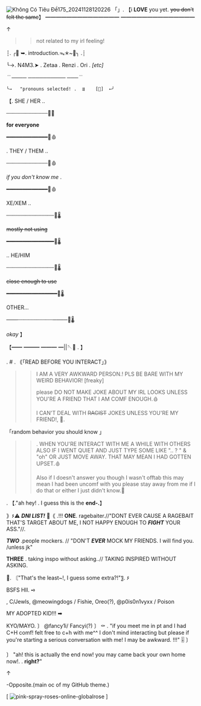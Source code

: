 ![Không Có Tiêu Đề175_20241128120226](https://github.com/user-attachments/assets/81ca4686-1208-4ead-b51e-6e2d54812266)
「」. 【i **LOVE** you yet. ~~you don't felt the same~~】
━━━━━━━━━━━━━━
━━━━━━━━━━━━━━

↑
>>not related to my irl feeling!

┆. ╭🥀 ➥. introduction.ᯓ✭~🌹╮ .┊

╰→. N4M3.➤ . 
Zetaa . Renzi . Ori . _[etc]_  
 
 ﹉──── ────────── ───﹉

		 
    ╰→   "pronouns selected! .  ⇶    [🌹]  ←╯	

 【. SHE / HER ..

 ┄┄┄┄┄┄┄┄┄┄┄┄┄🥀💉
 
 **for everyone**

 ━━━━━━━━━━━━━🌹🩸
 
 
 . THEY / THEM ..

 ┄┄┄┄┄┄┄┄┄┄┄┄┄🥀🩸
 
 _if you don't know me_ .

 ━━━━━━━━━━━━━🌹🩸
 
XE/XEM ..

┄┄┄┄┄┄┄┄┄┄┄┄┄┄┄🥀🌡
 
 ~~mostly not using~~

 ━━━━━━━━━━━━━━━🌹🌡
 
 .. HE/HIM

 ┄┄┄┄┄┄┄┄┄┄┄┄┄┄┄🥀🌡
 
 ~~close enough to use~~

 ━━━━━━━━━━━━━━━━🌹🌡

 OTHER... 

 ───┄┄┄┄┄┄┄┄┄┄┄────🥀🌡


 *okay* 】

【━━ ━━━  ━━━ ━||🪡🌹 . 】

. #
. ｟「READ BEFORE YOU INTERACT」｠

>> I AM A VERY AWKWARD PERSON.! PLS BE BARE WITH MY WEIRD BEHAVIOR! [freaky]
>>
>> please DO NOT MAKE JOKE ABOUT MY IRL LOOKS UNLESS YOU'RE A FRIEND THAT I AM COMF ENOUGH.🩸
>> 
>> I CAN'T DEAL WITH ~~RACIST~~ JOKES UNLESS YOU'RE MY FRIEND!, 💉.
>> 
「random behavior you should know 」


>>
>> 
>> . WHEN YOU'RE INTERACT WITH ME A WHILE WITH OTHERS ALSO IF I WENT QUIET AND JUST TYPE SOME LIKE ".. ? " & "oh" OR JUST MOVE AWAY. THAT MAY MEAN I HAD GOTTEN UPSET.🩸
>>
>>Also if I doesn't answer you  though I wasn't offtab  this may mean I had been uncomf with you  please stay away from me if I do that or either I just didn't know.💊

. 【."ah hey! . I guess this is the **end-.**】

｠۶⚠ ***DNI LIST!*** 🥀｟
.!!! **ONE**. ragebaiter.//"DONT EVER CAUSE A RAGEBAIT THAT'S TARGET ABOUT ME, I NOT HAPPY ENOUGH TO ***FIGHT*** YOUR ASS."//.

 ***TWO*** .people mockers. // "DON'T ***EVER*** MOCK MY FRIENDS. I will find you. /unless jk"

**THREE** . taking inspo without asking..// TAKING INSPIRED WITHOUT ASKING. 

🌹. 〘"That's the least~!, I guess some extra?!"〗. ۶ 

BSFS HII.  ➺

, C/Jewls, @meowingdogs / Fishie, Oreo(?), @p0is0n1vyxx / Poison

  MY ADOPTED KID!!!  ➡︎

  KYO/MAYO.
〕
@fancy1i/ Fancyi(?) 
〕
⚰️
.  "if you meet me in pt and I had C+H comf! felt free to c+h with me^^ I don't mind interacting but please if you're starting a serious conversation with me! I may be awkward.  !!!"
🎚
〕


〕
  "ah! this is actually the end now! you may came back your own home now!. . **right?**"
  
↑

-Opposite.(main oc of my GitHub theme.) 

[ ![pink-spray-roses-online-globalrose](https://github.com/user-attachments/assets/f68f0cee-9314-4e65-bb4d-0052e3223814) ]
